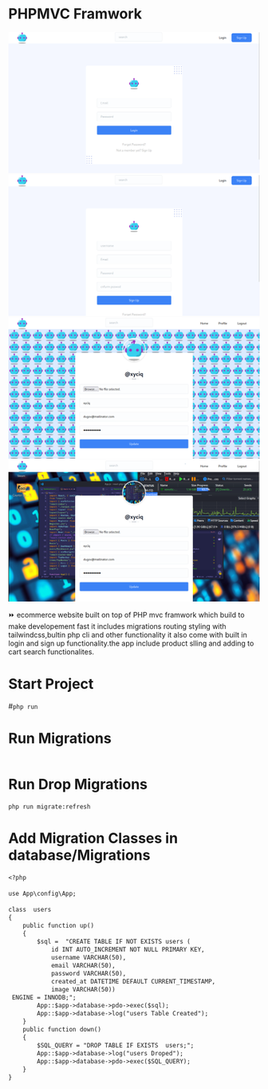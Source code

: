 # PHPMVC Framwork


![alt mvcpt](https://github.com/birukindrias/Mvcpt-php-mvc-framwork/blob/main/storage/2.png)
![alt mvcpt](https://github.com/birukindrias/Mvcpt-php-mvc-framwork/blob/main/storage/5.png)
![alt mvcpt](https://github.com/birukindrias/Mvcpt-php-mvc-framwork/blob/main/storage/7.png)
![alt mvcpt](https://github.com/birukindrias/Mvcpt-php-mvc-framwork/blob/main/storage/8.png)


:fast_forward:  ecommerce website built on top of  PHP mvc framwork which build to make developement fast it includes migrations routing styling with tailwindcss,bultin php cli and other functionality it also come with built in login and sign up functionality.the app include product slling and adding to cart search functionalites.

# Start Project
#<code>php run</code> 

# Run Migrations
```php run migrate
```

# Run Drop Migrations 
```
php run migrate:refresh

```

# Add Migration Classes in database/Migrations 
```
<?php

use App\config\App;

class  users
{
    public function up()
    {
        $sql =  "CREATE TABLE IF NOT EXISTS users (
            id INT AUTO_INCREMENT NOT NULL PRIMARY KEY,
            username VARCHAR(50),
            email VARCHAR(50),
            password VARCHAR(50),
            created_at DATETIME DEFAULT CURRENT_TIMESTAMP,
            image VARCHAR(50))
 ENGINE = INNODB;";
        App::$app->database->pdo->exec($sql);
        App::$app->database->log("users Table Created");
    }
    public function down()
    {
        $SQL_QUERY = "DROP TABLE IF EXISTS  users;";
        App::$app->database->log("users Droped");
        App::$app->database->pdo->exec($SQL_QUERY);
    }
}
```


